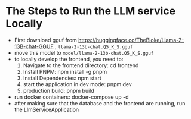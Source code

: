 # The Steps to Run the LLM service Locally

* First download gguf from https://huggingface.co/TheBloke/Llama-2-13B-chat-GGUF , `llama-2-13b-chat.Q5_K_S.gguf`
* move this model to `model/llama-2-13b-chat.Q5_K_S.gguf`
* to locally develop the frontend, you need to:
    1. Navigate to the frontend directory: cd frontend
    2. Install PNPM: npm install -g pnpm
    3. Install Dependencies: npm start
    4. start the application in dev mode: pnpm dev
    5. production build: pnpm build
* run docker containers: docker-compose up -d
* after making sure that the database and the frontend are running, run the LlmServiceApplication

